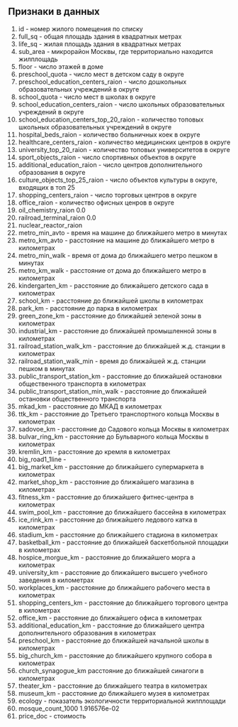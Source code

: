 ## Признаки в данных

1. id - номер жилого помещения по списку
2. full_sq - общая площадь здания в квадратных метрах
3. life_sq - жилая площадь здания в квадратных метрах
4. sub_area	- микрорайон Москвы, где территориально находится жилплощадь
5. floor - число этажей в доме
6. preschool_quota - число мест в детском саду в округе
7. preschool_education_centers_raion - число дошкольных образовательных учреждений в округе
8. school_quota - число мест в школах в округе
9. school_education_centers_raion - число школьных образовательных учреждений в округе
10. school_education_centers_top_20_raion - количество топовых школьных образовательных учреждений в округе
11. hospital_beds_raion - количество больничных коек в округе
12. healthcare_centers_raion - количество медицинских центров в округе
13. university_top_20_raion - количество топовых университетов в округе
14. sport_objects_raion - число спортивных объектов в округе
15. additional_education_raion - число центров дополнительного образования в округе
16. culture_objects_top_25_raion - число объектов культуры в округе, входящих в топ 25
17. shopping_centers_raion - число торговых центров в округе
18. office_raion - количество офисных ценров в округе
19. oil_chemistry_raion                      0.0
20. railroad_terminal_raion                  0.0
21. nuclear_reactor_raion  
22. metro_min_avto - время на машине до ближайшего метро в минутах
23. metro_km_avto - расстояние на машине до ближайшего метро в километрах
24. metro_min_walk - время от дома до ближайшего метро пешком в минутах
25. metro_km_walk - расстояние от дома до ближайшего метро в километрах
26. kindergarten_km - расстояние до ближайшего детского сада в километрах
27. school_km - расстояние до ближайшей школы в километрах
28. park_km - расстояние до парка в километрах
29. green_zone_km - расстояние до ближайшей зеленой зоны в километрах
30. industrial_km - расстояние до ближайшей промышленной зоны в километрах
31. railroad_station_walk_km - расстояние до ближайшей ж.д. станции в километрах
32. railroad_station_walk_min - время до ближайшей ж.д. станции пешком в минутах
33. public_transport_station_km - расстояние до ближайшей остановки общественного транспорта в километрах
34. public_transport_station_min_walk - расстояние до ближайшей остановки общественного транспорта
35. mkad_km - расстояние до МКАД в километрах
36. ttk_km - расстояние до Третьего транспортного кольца Москвы в километрах
37. sadovoe_km - расстояние до Садового кольца Москвы в километрах
38. bulvar_ring_km - расстояние до Бульварного кольца Москвы в километрах
39. kremlin_km - расстояние до кремля в километрах
40. big_road1_1line - 
41. big_market_km - расстояние до ближайшего супермаркета в километрах
42. market_shop_km - расстояние до ближайшего магазина в километрах
43. fitness_km - расстояние до ближайшего фитнес-центра в километрах
44. swim_pool_km - расстояние до ближайшего бассейна в километрах
45. ice_rink_km - расстояние до ближайшего ледового катка в километрах
46. stadium_km - расстояние до ближайшего стадиона в километрах
47. basketball_km - расстояние до ближайшей баскетбольной площадки в километрах
48. hospice_morgue_km - расстояние до ближайшего морга а километрах
49. university_km - расстояние до ближайшего высшего учебного заведения в километрах
50. workplaces_km - расстояние до ближайшего рабочего места в километрах
51. shopping_centers_km - расстояние до ближайшего торгового центра в километрах
52. office_km - расстояние до ближайшего офиса в километрах
53. additional_education_km - расстояние до ближайшего центра дополнительного образования в километрах
54. preschool_km - расстояние до ближайшей начальной школы в километрах
55. big_church_km - расстояние до ближайшего крупного собора в километрах
56. church_synagogue_km расстояние до ближайшей синагоги в километрах
57. theater_km - расстояние до ближайшего театра в километрах
58. museum_km - расстояние до ближайшего музея в километрах
59. ecology - показатель экологичности территориальной жилплощади
60. mosque_count_1000                        1.916576e-02
61. price_doc - стоимость   


